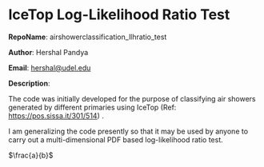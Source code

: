 # IceTop Log-Likelihood Ratio Test

**RepoName**: airshowerclassification\_llhratio\_test

**Author**: Hershal Pandya

**Email**: hershal@udel.edu

**Description**:

The code was initially developed for the purpose of classifying air showers generated by different primaries using IceTop (Ref: https://pos.sissa.it/301/514) . 

I am generalizing the code presently so that it may be used by anyone to carry out a multi-dimensional PDF based log-likelihood ratio test.

$\frac{a}{b}$

